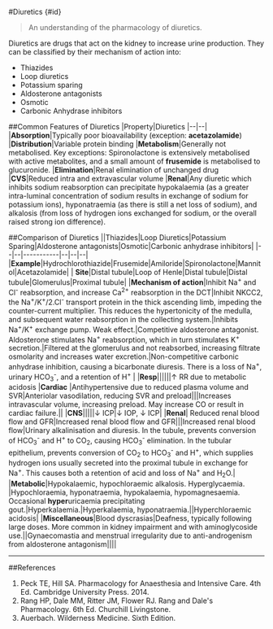 #Diuretics {#id}
> An understanding of the pharmacology of diuretics.

Diuretics are drugs that act on the kidney to increase urine production. They can be classified by their mechanism of action into:
* Thiazides
* Loop diuretics
* Potassium sparing
* Aldosterone antagonists
* Osmotic
* Carbonic Anhydrase inhibitors

##Common Features of Diuretics
|Property|Diuretics
|--|--|
|**Absorption**|Typically poor bioavailability (exception: **acetazolamide**)
|**Distribution**|Variable protein binding
|**Metabolism**|Generally not metabolised. Key exceptions: Spironolactone is extensively metabolised with active metabolites, and a small amount of **frusemide** is metabolised to glucuronide.
|**Elimination**|Renal elimination of unchanged drug
|**CVS**|Reduced intra and extravascular volume
|**Renal**|Any diuretic which inhibits sodium reabsorption can precipitate hypokalaemia (as a greater intra-luminal concentration of sodium results in exchange of sodium for potassium ions), hyponatraemia (as there is still a net loss of sodium), and alkalosis (from loss of hydrogen ions exchanged for sodium, or the overall raised strong ion difference). 


##Comparison of Diuretics
||Thiazides|Loop Diuretics|Potassium Sparing|Aldosterone antagonists|Osmotic|Carbonic anhydrase inhibitors|
|--|--|-----------|--|--|--|
|**Example**|Hydrochlorothiazide|Frusemide|Amiloride|Spironolactone|Mannitol|Acetazolamide|
| **Site**|Distal tubule|Loop of Henle|Distal tubule|Distal tubule|Glomerulus|Proximal tubule|
|**Mechanism of action**|Inhibit Na<sup>+</sup> and Cl<sup>-</sup> reabsorption, and increase Ca<sup>2+</sup> reabsorption in the DCT|Inhibit NKCC2, the Na<sup>+</sup>/K<sup>+</sup>/2.Cl<sup>-</sup> transport protein in the thick ascending limb, impeding the counter-current multiplier. This reduces the hypertonicity of the medulla, and subsequent water reabsorption in the collecting system.|Inhibits Na<sup>+</sup>/K<sup>+</sup> exchange pump. Weak effect.|Competitive aldosterone antagonist. Aldosterone stimulates Na<sup>+</sup> reabsorption, which in turn stimulates K<sup>+</sup> secretion.|Filtered at the glomerulus and not reabsorbed, increasing filtrate osmolarity and increases water excretion.|Non-competitive carbonic anhydrase inhibition, causing a bicarbonate diuresis. There is a loss of Na<sup>+</sup>, urinary HCO<sub>3</sub><sup>-</sup>, and a retention of H<sup>+</sup> |
|**Resp**||||||↑ RR due to metabolic acidosis
|**Cardiac** |Antihypertensive due to reduced plasma volume and SVR|Anteriolar vasodilation, reducing SVR and preload|||Increases intravascular volume, increasing preload. May increase CO or result in cardiac failure.||
|**CNS**|||||↓ ICP|↓ IOP, ↓ ICP|
|**Renal**| Reduced renal blood flow and GFR|Increased renal blood flow and GFR|||Increased renal blood flow|Urinary alkalinisation and diuresis. In the tubule, prevents conversion of HCO<sub>3</sub><sup>-</sup> and H<sup>+</sup> to CO<sub>2</sub>, causing HCO<sub>3</sub><sup>-</sup> elimination. In the tubular epithelium, prevents conversion of CO<sub>2</sub> to HCO<sub>3</sub><sup>-</sup> and H<sup>+</sup>, which supplies hydrogen ions usually secreted into the proximal tubule in exchange for Na<sup>+</sup>. This causes both a retention of acid and loss of Na<sup>+</sup> and H<sub>2</sub>O.|
|**Metabolic**|Hypokalaemic, hypochloraemic alkalosis. Hyperglycaemia. |Hypochloraemia, hyponatraemia, hypokalaemia, hypomagnesaemia. Occasional **hyper**uricaemia precipitating gout.|Hyperkalaemia.|Hyperkalaemia, hyponatraemia.||Hyperchloraemic acidosis|
|**Miscellaneous**|Blood dyscrasias|Deafness, typically following large doses. More common in kidney impairment and with aminoglycoside use.||Gynaecomastia and menstrual irregularity due to anti-androgenism from aldosterone antagonism|||| 

---

##References
1. Peck TE, Hill SA. Pharmacology for Anaesthesia and Intensive Care. 4th Ed. Cambridge University Press. 2014.
2. Rang HP, Dale MM, Ritter JM, Flower RJ. Rang and Dale's Pharmacology. 6th Ed. Churchill Livingstone.
3. Auerbach. Wilderness Medicine. Sixth Edition.